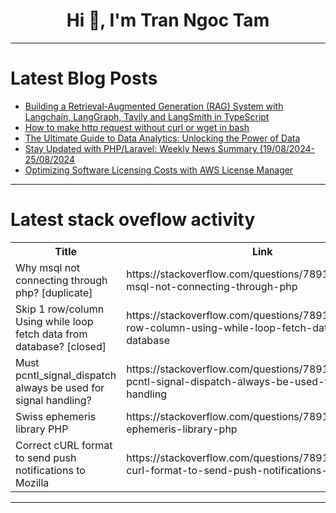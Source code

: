 <h1 align="center">Hi 👋, I'm Tran Ngoc Tam</h1>

---

# Latest Blog Posts 
<!-- BLOG-POST-LIST:START -->
- [Building a Retrieval-Augmented Generation &lpar;RAG&rpar; System with Langchain, LangGraph, Tavily and LangSmith in TypeScript](https://dev.to/vdrosatos/building-a-retrieval-augmented-generation-rag-system-with-langchain-langgraph-tavily-and-langsmith-in-typescript-mef)
- [How to make http request without curl or wget in bash](https://dev.to/piotr_zarycki_fe062ceaa4c/how-to-make-http-request-without-curl-or-wget-in-bash-5401)
- [The Ultimate Guide to Data Analytics: Unlocking the Power of Data](https://dev.to/samtheanalyst/the-ultimate-guide-to-data-analytics-unlocking-the-power-of-data-6lj)
- [Stay Updated with PHP/Laravel: Weekly News Summary &lpar;19/08/2024-25/08/2024](https://dev.to/poovarasu/stay-updated-with-phplaravel-weekly-news-summary-19082024-25082024-2n0h)
- [Optimizing Software Licensing Costs with AWS License Manager](https://dev.to/sudoconsultants/optimizing-software-licensing-costs-with-aws-license-manager-34e2)
<!-- BLOG-POST-LIST:END -->

---

# Latest stack oveflow activity
<table>
  <tr><th>Title</th><th>Link</th></tr>
  <!-- STACKOVERFLOW:START --><tr><td>Why msql not connecting through php? [duplicate]</td><td>https://stackoverflow.com/questions/78915388/why-msql-not-connecting-through-php</td></tr><tr><td>Skip 1 row/column Using while loop fetch data from database? [closed]</td><td>https://stackoverflow.com/questions/78915159/skip-1-row-column-using-while-loop-fetch-data-from-database</td></tr><tr><td>Must pcntl_signal_dispatch always be used for signal handling?</td><td>https://stackoverflow.com/questions/78915039/must-pcntl-signal-dispatch-always-be-used-for-signal-handling</td></tr><tr><td>Swiss ephemeris library PHP</td><td>https://stackoverflow.com/questions/78914937/swiss-ephemeris-library-php</td></tr><tr><td>Correct cURL format to send push notifications to Mozilla</td><td>https://stackoverflow.com/questions/78914903/correct-curl-format-to-send-push-notifications-to-mozilla</td></tr><!-- STACKOVERFLOW:END -->
</table>

---


